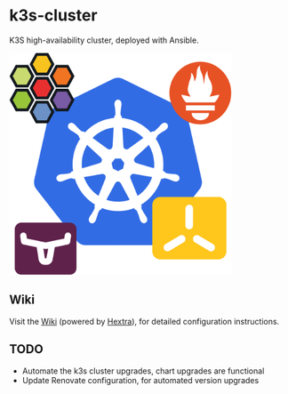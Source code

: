 # k3s-cluster

K3S high-availability cluster, deployed with Ansible.

<img src="docs/static/images/logo-services.svg" width="400" height="400" alt="K3S high-availability cluster, deployed with Ansible." />

## Wiki

Visit the [Wiki](https://axivo.github.io/k3s-cluster) (powered by [Hextra](https://github.com/imfing/hextra)), for detailed configuration instructions.

## TODO

- Automate the k3s cluster upgrades, chart upgrades are functional
- Update Renovate configuration, for automated version upgrades

